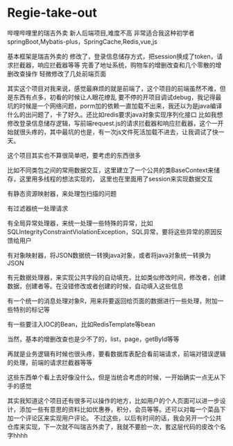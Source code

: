# Regie-take-out
哔哩哔哩里的瑞吉外卖
新人后端项目,难度不高
非常适合我这种初学者
springBoot,Mybatis-plus，SpringCache,Redis,vue,js

基本框架是瑞吉外卖的
修改了，登录信息储存方式，把session换成了token，请求拦截器，响应拦截器等等
完善了地址系统，购物车的增删改查和几个零散的增删改查操作
轻微修改了几处前端页面

其实这个项目对我来说，感觉最麻烦的就是前端了，这个项目的前端虽然不难，但是东西有点多，初看的时候让人眼花缭乱
要不停的开项目调试debug，我记得最坑的时候是一个网络问题，porm加的依赖一直加载不出来，我还以为是java编译什么的出问题了，卡了好久。还比如redis要求java对象实现序列化接口
比如我想修改登录信息储存逻辑，写前端request.js的请求拦截器和响应拦截器，这个一开始就很头疼的，其中最坑的也是，有一次js文件死活加载不进去，让我调试了快一天。



这个项目其实也不算很简单吧，要考虑的东西很多

比如不同类包之间的常用数据交互，这里建立了一个公共的类BaseContext来储存，这里用多线程的想法实现的，
这里也在里面用了session来实现数据交互

有静态资源映射器，来处理包扫描的问题

有过滤器统一处理请求

有全局异常处理器，来统一处理一些特殊的异常，比如SQLIntegrityConstraintViolationException，SQL异常，要将这些异常的原因反馈给用户

有对象映射器，将JSON数据统一转换java对象，或者将java对象统一转换为JSON

有元数据处理器，来实现公共字段的自动填充，比如类似修改时间，修改者，创建数据，创建者等。在没错修改或者创建的时候，自动填入这些信息

有一个统一的消息处理对象R，用来将要返回给页面的数据进行一些处理，附加一些特别的标记等

有一些要注入IOC的Bean，比如RedisTemplate等bean

当然，基本的增删改查也是少不了的，list，page，getById等等

再就是业务逻辑有时候也很头疼，要看数据库表配合看前端请求，前端对错误逻辑的处理，前端的请求拦截器等等

这些东西单个看上去好像没什么，但是当统合考虑的时候，一开始确实一点无从下手的感觉




其实我知道这个项目还有很多可以操作的地方，比如用户的个人页面可以进一步设计，添加一些有意思的资料比如优惠券，积分，会员等等。还可以对每一个菜品下加一个评论区来实现用户评论。
不过这些，以后有时间的话，我会另开一个公共仓库来实现，下一次就不叫瑞吉外卖了，我就不要脸一次，套这层代码的皮改个名字hhhh






